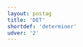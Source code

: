 ```yaml
---
layout: postag
title: 'DET'
shortdef: 'determiner'
udver: '2'
---
```

<!-- Interlanguage links updated Po 11. listopadu 2024, 20:09:21 CET -->

